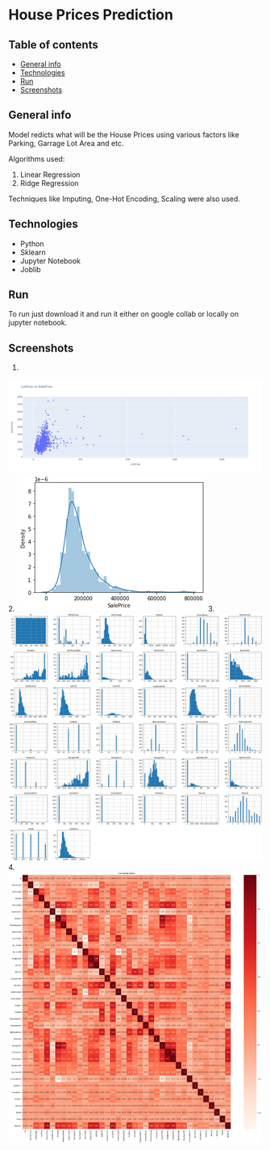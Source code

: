 # House Prices Prediction

## Table of contents
* [General info](#general-info)
* [Technologies](#technologies)
* [Run](#run)
* [Screenshots](#screenshots)

## General info
Model redicts what will be the House Prices using various factors like Parking, Garrage Lot Area and etc.

Algorithms used:
  1. Linear Regression
  2. Ridge Regression

Techniques like Imputing, One-Hot Encoding, Scaling were also used.
  
## Technologies
* Python
* Sklearn
* Jupyter Notebook
* Joblib

## Run
To run just download it and run it either on google collab or locally on jupyter notebook.

## Screenshots
1. 
 ![](https://github.com/sudhir45/Projects/blob/f917e9ae9a8b9987db88ce502f1c1677c0cc0cdd/house%20price%20prediction/Images/lotareavsprice.png)
2. 
 ![](https://github.com/sudhir45/Projects/blob/f917e9ae9a8b9987db88ce502f1c1677c0cc0cdd/house%20price%20prediction/Images/output.png)
3. 
 ![](https://github.com/sudhir45/Projects/blob/f917e9ae9a8b9987db88ce502f1c1677c0cc0cdd/house%20price%20prediction/Images/allbar.png)
4. 
 ![](https://github.com/sudhir45/Projects/blob/f917e9ae9a8b9987db88ce502f1c1677c0cc0cdd/house%20price%20prediction/Images/correlation.png)
